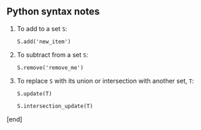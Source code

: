 ## Python syntax notes

 1. To add to a set `S`:

        S.add('new_item')

 1. To subtract from a set `S`:

        S.remove('remove_me')

 2. To replace `S` with its union or intersection with another set, `T`:

        S.update(T)

        S.intersection_update(T)


[end]
